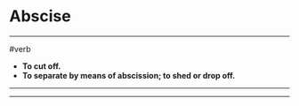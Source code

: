 # Abscise
---
#verb
- **To cut off.**
- **To separate by means of abscission; to shed or drop off.**
---
---
